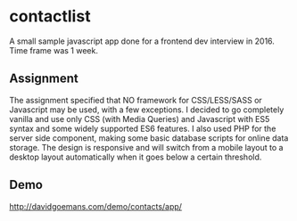 # contactlist
A small sample javascript app done for a frontend dev interview in 2016. Time frame was 1 week.

## Assignment
The assignment specified that NO framework for CSS/LESS/SASS or Javascript may be used, with a few exceptions. I decided to go completely vanilla and use only CSS (with Media Queries) and Javascript with ES5 syntax and some widely supported ES6 features. I also used PHP for the server side component, making some basic database scripts for online data storage. The design is responsive and will switch from a mobile layout to a desktop layout automatically when it goes below a certain threshold. 

## Demo
http://davidgoemans.com/demo/contacts/app/
